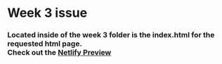 # Week 3 issue

### Located inside of the week 3 folder is the index.html for the requested html page. <br /> Check out the [Netlify Preview](https://clifcodesweek3.netlify.app/)
